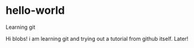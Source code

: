 # hello-world
Learning git

Hi blobs!
i am learning git and trying out a tutorial from github itself. 
Later!
